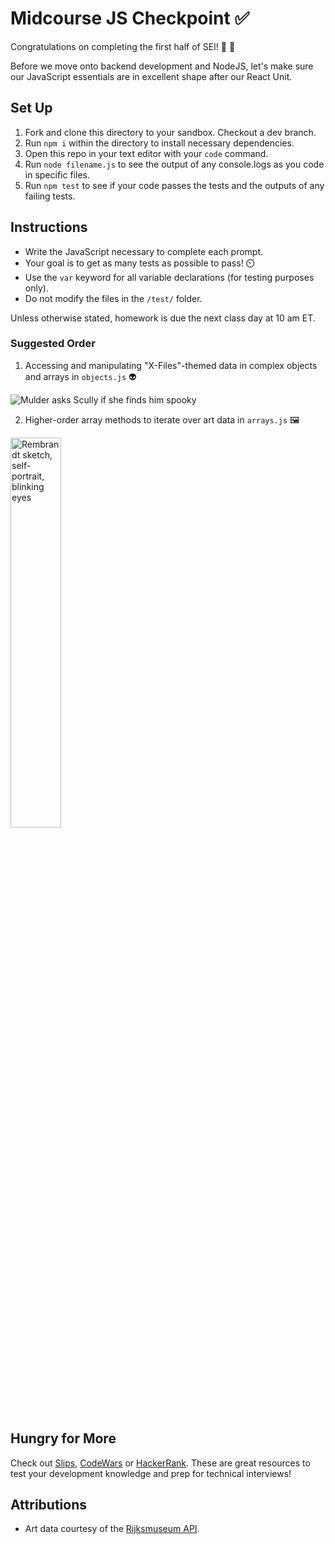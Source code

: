 # Midcourse JS Checkpoint ✅

Congratulations on completing the first half of SEI! 🎉 🥂

Before we move onto backend development and NodeJS, let's make sure our JavaScript essentials are in excellent shape after our React Unit.

## Set Up

1. Fork and clone this directory to your sandbox. Checkout a dev branch.
1. Run `npm i` within the directory to install necessary dependencies.
1. Open this repo in your text editor with your `code` command.
1. Run `node filename.js` to see the output of any console.logs as you code in specific files.
1. Run `npm test` to see if your code passes the tests and the outputs of any failing tests.

## Instructions

- Write the JavaScript necessary to complete each prompt.
- Your goal is to get as many tests as possible to pass! ⏲️
- Use the `var` keyword for all variable declarations (for testing purposes only).
- Do not modify the files in the `/test/` folder.

Unless otherwise stated, homework is due the next class day at 10 am ET. 

### Suggested Order

1. Accessing and manipulating "X-Files"-themed data in complex objects and arrays in `objects.js` 👽

<img src="https://media.giphy.com/media/XUHaEglC894hq/giphy.gif" alt="Mulder asks Scully if she finds him spooky" />

2. Higher-order array methods to iterate over art data in `arrays.js` 🖼️

<img width="40%" src="https://media.giphy.com/media/PMk7mLm0CXOTjeeCF4/giphy.gif" alt="Rembrandt sketch, self-portrait, blinking eyes"/>

## Hungry for More

Check out [Slips](https://ga-dc.github.io/slips/), [CodeWars](https://codewars.com) or [HackerRank](https://www.hackerrank.com/). These are great resources to test your development knowledge and prep for technical interviews!

## Attributions

- Art data courtesy of the [Rijksmuseum API](https://data.rijksmuseum.nl/object-metadata/api/).
